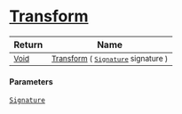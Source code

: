 # [Transform](./ComponentSorter-100663517.md)



| Return | Name | 
| --- | --- | 
| <sub>[Void](https://docs.microsoft.com/en-us/dotnet/api/System.Void)</sub>| <sub>[Transform](./ComponentSorter-100663517.md) ( [`Signature`](./../../Signature.md) signature )</sub>| <br>


#### Parameters
[`Signature`](./../../Signature.md)
